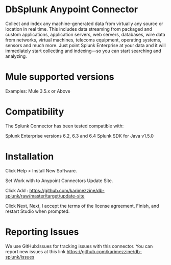 # DbSplunk Anypoint Connector

Collect and index any machine-generated data from virtually any source or location in real time. This includes data streaming from packaged and custom applications, application servers, web servers, databases, wire data from networks, virtual machines, telecoms equipment, operating systems, sensors and much more. Just point Splunk Enterprise at your data and it will immediately start collecting and indexing—so you can start searching and analyzing.

# Mule supported versions
Examples:
Mule 3.5.x or Above 

# Compatibility

The Splunk Connector has been tested compatible with:

Splunk Enterprise versions 6.2, 6.3 and 6.4
Splunk SDK for Java v1.5.0


# Installation 

Click Help > Install New Software.

Set Work with to Anypoint Connectors Update Site.

Click Add : https://github.com/karimezzine/db-splunk/raw/master/target/update-site

Click Next, Next, I accept the terms of the license agreement, Finish, and restart Studio when prompted.


# Reporting Issues

We use GitHub:Issues for tracking issues with this connector. You can report new issues at this link https://github.com/karimezzine/db-splunk/issues
